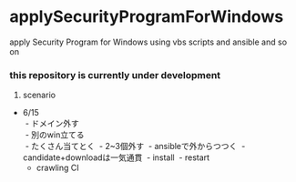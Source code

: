 # applySecurityProgramForWindows
apply Security Program for Windows using vbs scripts and ansible and so on

### this repository is currently under development

1. scenario

+ 6/15  
  - ドメイン外す  
  - 別のwin立てる  
  - たくさん当てとく
  - 2~3個外す
  - ansibleで外からつつく
  - candidate+downloadは一気通貫
  - install
  - restart
  - crawling CI
  
